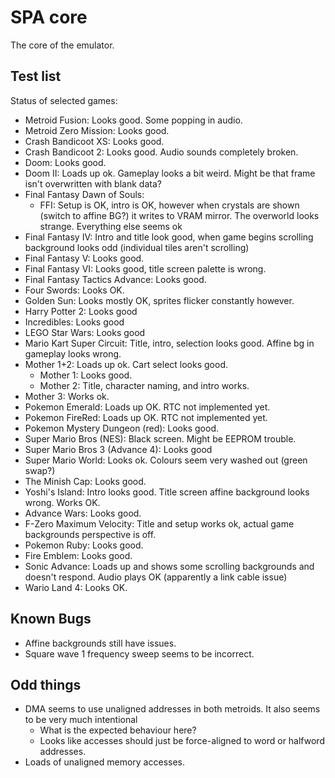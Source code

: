 # SPA core
The core of the emulator.

## Test list
Status of selected games:
- Metroid Fusion: Looks good. Some popping in audio.
- Metroid Zero Mission: Looks good.
- Crash Bandicoot XS: Looks good.
- Crash Bandicoot 2: Looks good. Audio sounds completely broken.
- Doom: Looks good.
- Doom II: Loads up ok. Gameplay looks a bit weird. Might be that frame isn't overwritten with blank data?
- Final Fantasy Dawn of Souls:
    - FFI: Setup is OK, intro is OK, however when crystals are shown (switch to affine BG?) it writes to VRAM mirror. The overworld looks strange. Everything else seems ok
- Final Fantasy IV: Intro and title look good, when game begins scrolling background looks odd (individual tiles aren't scrolling)
- Final Fantasy V: Looks good.
- Final Fantasy VI: Looks good, title screen palette is wrong.
- Final Fantasy Tactics Advance: Looks good.
- Four Swords: Looks OK.
- Golden Sun: Looks mostly OK, sprites flicker constantly however.
- Harry Potter 2: Looks good
- Incredibles: Looks good
- LEGO Star Wars: Looks good
- Mario Kart Super Circuit: Title, intro, selection looks good. Affine bg in gameplay looks wrong.
- Mother 1+2: Loads up ok. Cart select looks good.
    - Mother 1: Looks good.
    - Mother 2: Title, character naming, and intro works.
- Mother 3: Works ok.
- Pokemon Emerald: Loads up OK. RTC not implemented yet.
- Pokemon FireRed: Loads up OK. RTC not implemented yet.
- Pokemon Mystery Dungeon (red): Looks good.
- Super Mario Bros (NES): Black screen. Might be EEPROM trouble.
- Super Mario Bros 3 (Advance 4): Looks good
- Super Mario World: Looks ok. Colours seem very washed out (green swap?)
- The Minish Cap: Looks good.
- Yoshi's Island: Intro looks good. Title screen affine background looks wrong. Works OK.
- Advance Wars: Looks good.
- F-Zero Maximum Velocity: Title and setup works ok, actual game backgrounds perspective is off.
- Pokemon Ruby: Looks good.
- Fire Emblem: Looks good.
- Sonic Advance: Loads up and shows some scrolling backgrounds and doesn't respond. Audio plays OK (apparently a link cable issue)
- Wario Land 4: Looks OK.

## Known Bugs
- Affine backgrounds still have issues.
- Square wave 1 frequency sweep seems to be incorrect.

## Odd things
- DMA seems to use unaligned addresses in both metroids. It also seems to be very much intentional
    - What is the expected behaviour here?
    - Looks like accesses should just be force-aligned to word or halfword addresses.
- Loads of unaligned memory accesses.